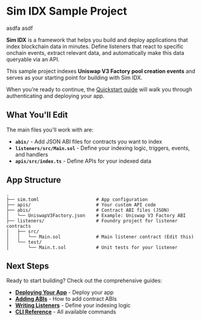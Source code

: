 # Sim IDX Sample Project
asdfa
asdf

**Sim IDX** is a framework that helps you build and deploy applications that index blockchain data in minutes. Define listeners that react to specific onchain events, extract relevant data, and automatically make this data queryable via an API.

This sample project indexes **Uniswap V3 Factory pool creation events** and serves as your starting point for building with Sim IDX.

When you're ready to continue, the [Quickstart guide](https://sim.dune.com/idx) will walk you through authenticating and deploying your app.

## What You'll Edit

The main files you'll work with are:

- **`abis/`** - Add JSON ABI files for contracts you want to index
- **`listeners/src/Main.sol`** - Define your indexing logic, triggers, events, and handlers
- **`apis/src/index.ts`** - Define APIs for your indexed data

## App Structure

```
.
├── sim.toml                     # App configuration
├── apis/                        # Your custom API code
├── abis/                        # Contract ABI files (JSON)
│   └── UniswapV3Factory.json    # Example: Uniswap V3 Factory ABI
├── listeners/                   # Foundry project for listener contracts
│   ├── src/
│   │   └── Main.sol             # Main listener contract (Edit this)
│   └── test/
│       └── Main.t.sol           # Unit tests for your listener
```

## Next Steps

Ready to start building? Check out the comprehensive guides:

- **[Deploying Your App](http://docs.sim.dune.com/idx/deployment)** - Deploy your app
- **[Adding ABIs](https://docs.sim.dune.com/idx/cli#sim-abi)** - How to add contract ABIs
- **[Writing Listeners](https://docs.sim.dune.com/idx/listener)** - Define your indexing logic
- **[CLI Reference](https://docs.sim.dune.com/idx/cli)** - All available commands
